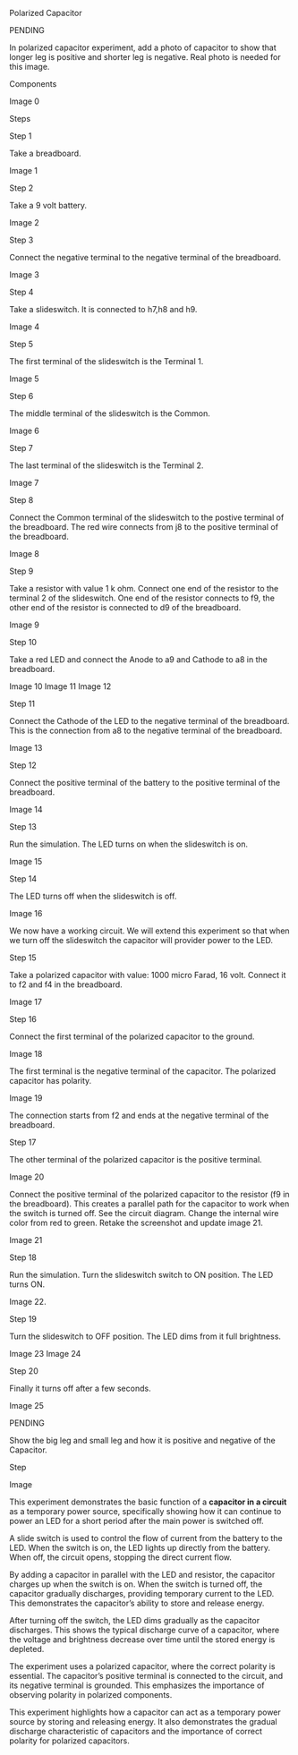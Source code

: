 Polarized Capacitor

PENDING

In polarized capacitor experiment, add a photo of capacitor to show that longer leg is positive and shorter leg is negative. Real photo is needed for this image.

Components

Image 0

Steps

Step 1

Take a breadboard.

Image 1

Step 2

Take a 9 volt battery. 

Image 2

Step 3

Connect the negative terminal to the negative terminal of the breadboard.

Image 3

Step 4

Take a slideswitch. It is connected to h7,h8 and h9.

Image 4

Step 5

The first terminal of the slideswitch is the Terminal 1.

Image 5

Step 6

The middle terminal of the slideswitch is the Common. 

Image 6

Step 7

The last terminal of the slideswitch is the Terminal 2.

Image 7

Step 8

Connect the Common terminal of the slideswitch to the postive terminal of the breadboard. The red wire connects from j8 to the positive terminal of the breadboard.

Image 8

Step 9

Take a resistor with value 1 k ohm. Connect one end of the resistor to the terminal 2 of the slideswitch. One end of the resistor connects to f9, the other end of the resistor is connected to d9 of the breadboard.

Image 9

Step 10

Take a red LED and connect the Anode to a9 and Cathode to a8 in the breadboard.

Image 10
Image 11
Image 12

Step 11

Connect the Cathode of the LED to the negative terminal of the breadboard. This is the connection from a8 to the negative terminal of the breadboard.

Image 13

Step 12

Connect the positive terminal of the battery to the positive terminal of the breadboard.

Image 14

Step 13

Run the simulation. The LED turns on when the slideswitch is on.

Image 15

Step 14

The LED turns off when the slideswitch is off.

Image 16

We now have a working circuit. We will extend this experiment so that when we turn off the slideswitch the capacitor will provider power to the LED.

Step 15

Take a polarized capacitor with value: 1000 micro Farad, 16 volt. Connect it to f2 and f4 in the breadboard.

Image 17

Step 16

Connect the first terminal of the polarized capacitor to the ground. 

Image 18

The first terminal is the negative terminal of the capacitor. The polarized capacitor has polarity. 

Image 19

The connection starts from f2 and ends at the negative terminal of the breadboard.

Step 17

The other terminal of the polarized capacitor is the positive terminal. 

Image 20

Connect the positive terminal of the polarized capacitor to the resistor (f9 in the breadboard). This creates a parallel path for the capacitor to work when the switch is turned off. See the circuit diagram. Change the internal wire color from red to green. Retake the screenshot and update image 21.

Image 21

Step 18

Run the simulation. Turn the slideswitch switch to ON position. The LED turns ON.

Image 22.

Step 19

Turn the slideswitch to OFF position. The LED dims from it full brightness.

Image 23
Image 24

Step 20

Finally it turns off after a few seconds.

Image 25

PENDING

Show the big leg and small leg and how it is positive and negative of the Capacitor.

Step 

Image

This experiment demonstrates the basic function of a **capacitor in a circuit** as a temporary power source, specifically showing how it can continue to power an LED for a short period after the main power is switched off.

A slide switch is used to control the flow of current from the battery to the LED. When the switch is on, the LED lights up directly from the battery. When off, the circuit opens, stopping the direct current flow.

By adding a capacitor in parallel with the LED and resistor, the capacitor charges up when the switch is on. When the switch is turned off, the capacitor gradually discharges, providing temporary current to the LED. This demonstrates the capacitor’s ability to store and release energy.

After turning off the switch, the LED dims gradually as the capacitor discharges. This shows the typical discharge curve of a capacitor, where the voltage and brightness decrease over time until the stored energy is depleted.

The experiment uses a polarized capacitor, where the correct polarity is essential. The capacitor’s positive terminal is connected to the circuit, and its negative terminal is grounded. This emphasizes the importance of observing polarity in polarized components.

This experiment highlights how a capacitor can act as a temporary power source by storing and releasing energy. It also demonstrates the gradual discharge characteristic of capacitors and the importance of correct polarity for polarized capacitors.

